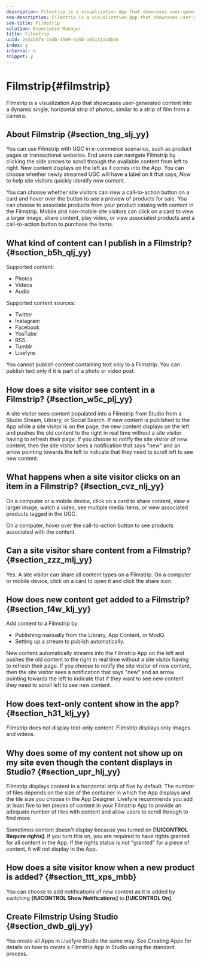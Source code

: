 ```yaml
---
description: Filmstrip is a visualization App that showcases user-generated content into a dynamic single, horizontal strip of photos, similar to a strip of film from a camera.
seo-description: Filmstrip is a visualization App that showcases user-generated content into a dynamic single, horizontal strip of photos, similar to a strip of film from a camera.
seo-title: Filmstrip
solution: Experience Manager
title: Filmstrip
uuid: 2e3cb6f4-15db-4509-8a5b-a651511cdbd6
index: y
internal: n
snippet: y
---
```


# Filmstrip{#filmstrip}

Filmstrip is a visualization App that showcases user-generated content into a dynamic single, horizontal strip of photos, similar to a strip of film from a camera.

## About Filmstrip {#section_tng_slj_yy}

You can use Filmstrip with UGC in e-commerce scenarios, such as product pages or transactional websites. End users can navigate Filmstrip by clicking the side arrows to scroll through the available content from left to right. New content displays on the left as it comes into the App. You can choose whether newly streamed UGC will have a label on it that says, *New* to help site visitors quickly identify new content.

You can choose whether site visitors can view a call-to-action button on a card and hover over the button to see a preview of products for sale. You can choose to associate products from your product catalog with content in the Filmstrip. Mobile and non-mobile site visitors can click on a card to view a larger image, share content, play video, or view associated products and a call-to-action button to purchase the items.

## What kind of content can I publish in a Filmstrip? {#section_b5h_qlj_yy}

Supported content:

* Photos 
* Videos 
* Audio

Supported content sources:

* Twitter 
* Instagram 
* Facebook 
* YouTube 
* RSS 
* Tumblr 
* Livefyre

You cannot publish content containing text only to a Filmstrip. You can publish text only if it is part of a photo or video post.

## How does a site visitor see content in a Filmstrip? {#section_w5c_plj_yy}

A site visitor sees content populated into a Filmstrip from Studio from a Studio Stream, Library, or Social Search. If new content is published to the App while a site visitor is on the page, the new content displays on the left and pushes the old content to the right in real time without a site visitor having to refresh their page. If you choose to notify the site visitor of new content, then the site visitor sees a notification that says "new" and an arrow pointing towards the left to indicate that they need to scroll left to see new content.

## What happens when a site visitor clicks on an item in a Filmstrip? {#section_cvz_nlj_yy}

On a computer or a mobile device, click on a card to share content, view a larger image, watch a video, see multiple media items, or view associated products tagged in the UGC.

On a computer, hover over the call-to-action button to see products associated with the content.

## Can a site visitor share content from a Filmstrip? {#section_zzz_mlj_yy}

Yes. A site visitor can share all content types on a Filmstrip. On a computer or mobile device, click on a card to open it and click the share icon.

## How does new content get added to a Filmstrip? {#section_f4w_klj_yy}

Add content to a Filmstrip by:

* Publishing manually from the Library, App Content, or ModQ. 
* Setting up a stream to publish automatically.

New content automatically streams into the Filmstrip App on the left and pushes the old content to the right in real time without a site visitor having to refresh their page. If you choose to notify the site visitor of new content, then the site visitor sees a notification that says "new" and an arrow pointing towards the left to indicate that if they want to see new content they need to scroll left to see new content.

## How does text-only content show in the app? {#section_h31_klj_yy}

Filmstrip does not display text-only content. Filmstrip displays only images and videos.

## Why does some of my content not show up on my site even though the content displays in Studio? {#section_upr_hlj_yy}

Filmstrip displays content in a horizontal strip of five by default. The number of tiles depends on the size of the container in which the App displays and the tile size you choose in the App Designer. Livefyre recommends you add at least five to ten pieces of content in your Filmstrip App to provide an adequate number of tiles with content and allow users to scroll through to find more.

Sometimes content doesn't display because you turned on **[!UICONTROL Require rights]**. If you turn this on, you are required to have rights granted for all content in the App. If the rights status is not "granted" for a piece of content, it will not display in the App.

## How does a site visitor know when a new product is added? {#section_ttt_xps_mbb}

You can choose to add notifications of new content as it is added by switching **[!UICONTROL Show Notifications]** to **[!UICONTROL On]**.

## Create Filmstrip Using Studio {#section_dwb_glj_yy}

You create all Apps in Livefyre Studio the same way. See Creating Apps for details on how to create a Filmstrip App in Studio using the standard process.  